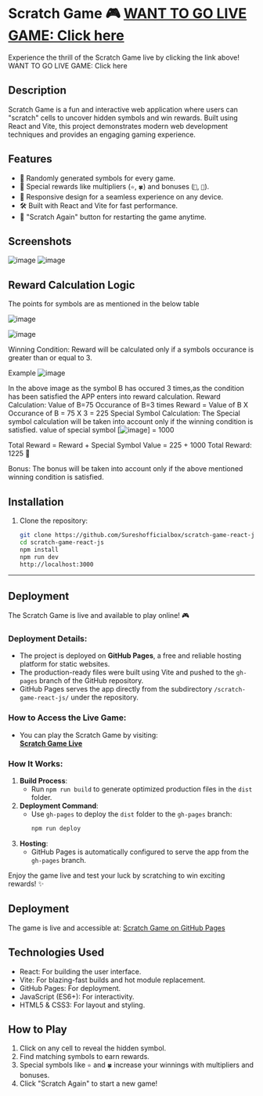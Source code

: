 
# Scratch Game 🎮 **[WANT TO GO LIVE GAME: Click here](https://Sureshofficialbox.github.io/scratch-game-react-js/)**

Experience the thrill of the Scratch Game live by clicking the link above!
WANT TO GO LIVE GAME: Click here

## Description
Scratch Game is a fun and interactive web application where users can "scratch" cells to uncover hidden symbols and win rewards. Built using React and Vite, this project demonstrates modern web development techniques and provides an engaging gaming experience.

## Features
- 🎲 Randomly generated symbols for every game.
- 🌟 Special rewards like multipliers (`⭐`, `🍀`) and bonuses (`💎`, `🌈`).
- 🧩 Responsive design for a seamless experience on any device.
- 🛠 Built with React and Vite for fast performance.
- 🔁 "Scratch Again" button for restarting the game anytime.

## Screenshots
![image](https://github.com/user-attachments/assets/09143585-9040-48d7-9376-0b9767a8040f)
![image](https://github.com/user-attachments/assets/16ba150b-d0c3-47c5-a7b0-c45338ac5dd7)

## Reward Calculation Logic

The points for symbols are as mentioned in the below table

![image](https://github.com/user-attachments/assets/0fad0037-0fa0-439e-86b9-231ac9a484b9)

![image](https://github.com/user-attachments/assets/bbaa6d1d-872f-4ea5-8ba5-5a00a729e6f8)

Winning Condition: 
Reward will be calculated only if a symbols occurance is greater than or equal to 3.

Example
![image](https://github.com/user-attachments/assets/039bbe35-a117-41f2-97f7-10ef9aed5dca)

In the above image as the symbol B has occured 3 times,as the condition has been satisfied the APP enters into reward calculation.
Reward Calculation: 
Value of B=75
Occurance of B=3 times
Reward = Value of B X Occurance of B
       = 75 X 3
       = 225
Special Symbol Calculation:
The Special symbol calculation will be taken into account only if the winning condition is satisfied.
value of special symbol [![image](https://github.com/user-attachments/assets/0863b52d-3901-4507-90c7-73059e74e92a)] = 1000

Total Reward = Reward + Special Symbol Value
             = 225 + 1000
       Total Reward: 1225 🎉
             

Bonus:
The bonus will be taken into account only if the above mentioned winning condition is satisfied.

## Installation

1. Clone the repository:
   ```bash
   git clone https://github.com/Sureshofficialbox/scratch-game-react-js.git
   cd scratch-game-react-js
   npm install
   npm run dev
   http://localhost:3000

---

## Deployment

The Scratch Game is live and available to play online! 🎮

### Deployment Details:
- The project is deployed on **GitHub Pages**, a free and reliable hosting platform for static websites.
- The production-ready files were built using Vite and pushed to the `gh-pages` branch of the GitHub repository.
- GitHub Pages serves the app directly from the subdirectory `/scratch-game-react-js/` under the repository.

### How to Access the Live Game:
- You can play the Scratch Game by visiting:  
  **[Scratch Game Live](https://Sureshofficialbox.github.io/scratch-game-react-js)**

### How It Works:
1. **Build Process**:
   - Run `npm run build` to generate optimized production files in the `dist` folder.
2. **Deployment Command**:
   - Use `gh-pages` to deploy the `dist` folder to the `gh-pages` branch:
     ```bash
     npm run deploy
     ```
3. **Hosting**:
   - GitHub Pages is automatically configured to serve the app from the `gh-pages` branch.

Enjoy the game live and test your luck by scratching to win exciting rewards! ✨


## Deployment
The game is live and accessible at:
[Scratch Game on GitHub Pages](https://Sureshofficialbox.github.io/scratch-game-react-js/)

## Technologies Used
- React: For building the user interface.
- Vite: For blazing-fast builds and hot module replacement.
- GitHub Pages: For deployment.
- JavaScript (ES6+): For interactivity.
- HTML5 & CSS3: For layout and styling.

## How to Play
1. Click on any cell to reveal the hidden symbol.
2. Find matching symbols to earn rewards.
3. Special symbols like `⭐` and `🍀` increase your winnings with multipliers and bonuses.
4. Click "Scratch Again" to start a new game!







